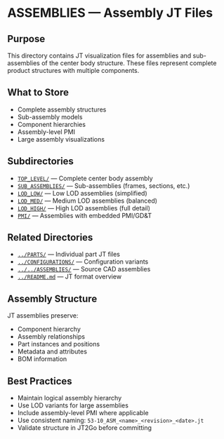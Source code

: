 # ASSEMBLIES — Assembly JT Files

## Purpose

This directory contains JT visualization files for assemblies and sub-assemblies of the center body structure. These files represent complete product structures with multiple components.

## What to Store

- Complete assembly structures
- Sub-assembly models
- Component hierarchies
- Assembly-level PMI
- Large assembly visualizations

## Subdirectories

- [`TOP_LEVEL/`](./TOP_LEVEL/) — Complete center body assembly
- [`SUB_ASSEMBLIES/`](./SUB_ASSEMBLIES/) — Sub-assemblies (frames, sections, etc.)
- [`LOD_LOW/`](./LOD_LOW/) — Low LOD assemblies (simplified)
- [`LOD_MED/`](./LOD_MED/) — Medium LOD assemblies (balanced)
- [`LOD_HIGH/`](./LOD_HIGH/) — High LOD assemblies (full detail)
- [`PMI/`](./PMI/) — Assemblies with embedded PMI/GD&T

## Related Directories

- [`../PARTS/`](../PARTS/) — Individual part JT files
- [`../CONFIGURATIONS/`](../CONFIGURATIONS/) — Configuration variants
- [`../../ASSEMBLIES/`](../../ASSEMBLIES/) — Source CAD assemblies
- [`../README.md`](../README.md) — JT format overview

## Assembly Structure

JT assemblies preserve:
- Component hierarchy
- Assembly relationships
- Part instances and positions
- Metadata and attributes
- BOM information

## Best Practices

- Maintain logical assembly hierarchy
- Use LOD variants for large assemblies
- Include assembly-level PMI where applicable
- Use consistent naming: `53-10_ASM_<name>_<revision>_<date>.jt`
- Validate structure in JT2Go before committing
